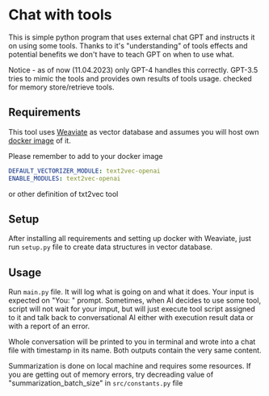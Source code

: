 # Chat with tools

This is simple python program that uses external chat GPT and instructs it on using some tools. Thanks to it's "understanding" of tools effects and potential benefits we don't have to teach GPT on when to use what.

Notice - as of now (11.04.2023) only GPT-4 handles this correctly. GPT-3.5 tries to mimic the tools and provides own results of tools usage. checked for memory store/retrieve tools.

## Requirements

This tool uses [Weaviate](https://weaviate.io/) as vector database and assumes you will host own [docker image](https://weaviate.io/developers/weaviate/installation/docker-compose) of it.

Please remember to add to your docker image

```yaml
DEFAULT_VECTORIZER_MODULE: text2vec-openai
ENABLE_MODULES: text2vec-openai
```

or other definition of txt2vec tool

## Setup

After installing all requirements and setting up docker with Weaviate, just run `setup.py` file to create data structures in vector database.

## Usage

Run `main.py` file. It will log what is going on and what it does. Your input is expected on "You: " prompt. Sometimes, when AI decides to use some tool, script will not wait for your imput, but will just execute tool script assigned to it and talk back to conversational AI either with execution result data or with a report of an error.

Whole conversation will be printed to you in terminal and wrote into a chat file with timestamp in its name. Both outputs contain the very same content.

Summarization is done on local machine and requires some resources. If you are getting out of memory errors, try decreading value of "summarization_batch_size" in `src/constants.py` file
